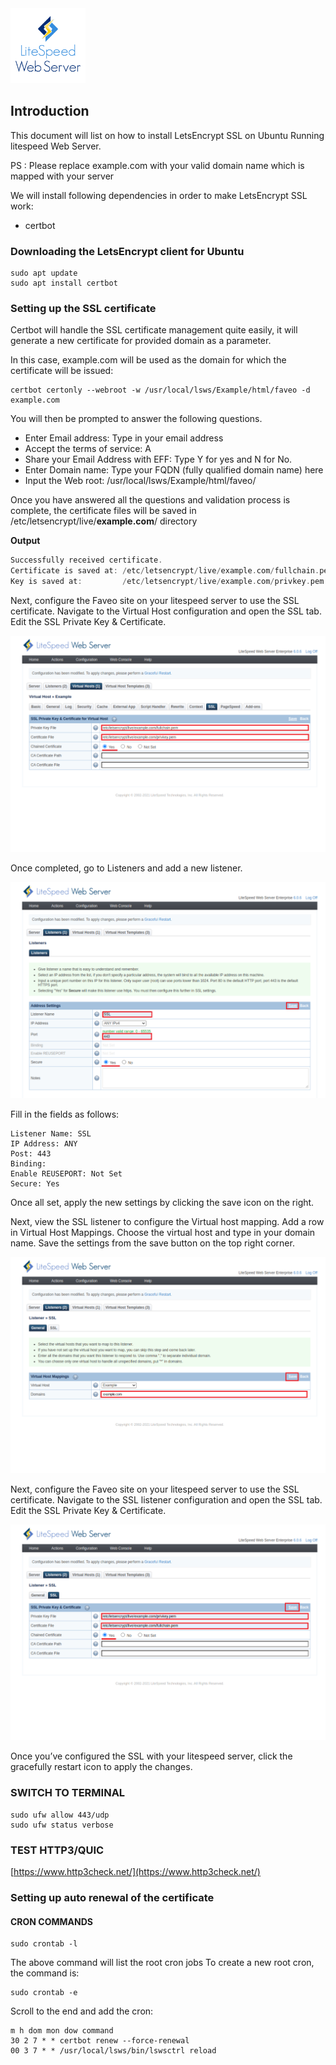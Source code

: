 
<img alt="Ubuntu" src="/Images/litespeed-images/litespeed-webserver-logo.png" height="120" />

## Introduction

This document will list on how to install LetsEncrypt SSL on Ubuntu Running litespeed Web Server.

PS : Please replace example.com with your valid domain name which is mapped with your server

We will install following dependencies in order to make LetsEncrypt SSL work:

- certbot

### Downloading the LetsEncrypt client for Ubuntu

```
sudo apt update
sudo apt install certbot
```

### Setting up the SSL certificate

Certbot will handle the SSL certificate management quite easily, it will generate a new certificate for provided domain as a parameter.

In this case, example.com will be used as the domain for which the certificate will be issued:

```
certbot certonly --webroot -w /usr/local/lsws/Example/html/faveo -d example.com
```

You will then be prompted to answer the following questions.

- Enter Email address: Type in your email address
- Accept the terms of service: A
- Share your Email Address with EFF: Type Y for yes and N for No.
- Enter Domain name: Type your FQDN (fully qualified domain name) here
- Input the Web root: /usr/local/lsws/Example/html/faveo/

Once you have answered all the questions and validation process is complete, the certificate files will be saved in /etc/letsencrypt/live/**example.com**/ directory

**Output**

```cpp
Successfully received certificate.
Certificate is saved at: /etc/letsencrypt/live/example.com/fullchain.pem
Key is saved at:         /etc/letsencrypt/live/example.com/privkey.pem

```

Next, configure the Faveo site on your litespeed server to use the SSL certificate. Navigate to the Virtual Host configuration and open the SSL tab. Edit the SSL Private Key & Certificate.

<img alt="Ubuntu" src="/Images/litespeed-images/ls-virtualhost-ssl.png" />


Once completed, go to Listeners and add a new listener.

<img alt="Ubuntu" src="/Images/litespeed-images/ls-listener-add-ssl.png" />

Fill in the fields as follows:

```
Listener Name: SSL
IP Address: ANY
Post: 443
Binding:
Enable REUSEPORT: Not Set
Secure: Yes
```

Once all set, apply the new settings by clicking the save icon on the right.

Next, view the SSL listener to configure the Virtual host mapping.
Add a row in Virtual Host Mappings.
Choose the virtual host and type in your domain name. Save the settings from the save button on the top right corner.

<img alt="Ubuntu" src="/Images/litespeed-images/ls-listener-ssl-add-domain.png" />

Next, configure the Faveo site on your litespeed server to use the SSL certificate. Navigate to the SSL listener configuration and open the SSL tab. Edit the SSL Private Key & Certificate.

<img alt="Ubuntu" src="/Images/litespeed-images/ls-listener-ssl-add.png" />

Once you’ve configured the SSL with your litespeed server, click the gracefully restart icon to apply the changes.

### SWITCH TO TERMINAL
```
sudo ufw allow 443/udp
sudo ufw status verbose
```

### TEST HTTP3/QUIC
[https://www.http3check.net/](https://www.http3check.net/)

### Setting up auto renewal of the certificate

#### CRON COMMANDS

```
sudo crontab -l
```

The above command will list the root cron jobs To create a new root cron, the command is:

```
sudo crontab -e
```

Scroll to the end and add the cron:

```
m h dom mon dow command
30 2 7 * * certbot renew --force-renewal
00 3 7 * * /usr/local/lsws/bin/lswsctrl reload
```
